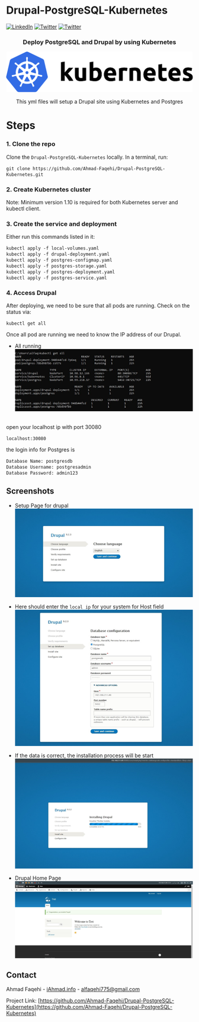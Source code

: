 # Drupal-PostgreSQL-Kubernetes

[![LinkedIn][linkedin-shield]][linkedin-url]
[![Twitter][twitter-shield]][twittwe-url]
[![Twitter][github-shield]][github-url]


<!-- PROJECT LOGO -->
<p align="center">

  <h3 align="center"> Deploy PostgreSQL and Drupal by using Kubernetes </h3>


![Screen Shot](screenshots/kubernetes-horizontal-color.png)

  <p align="center">
This yml files will setup a Drupal site using Kubernetes and Postgres
  </p>
  
# Steps
### 1. Clone the repo

Clone the `Drupal-PostgreSQL-Kubernetes` locally. In a terminal, run:

```
git clone https://github.com/Ahmad-Faqehi/Drupal-PostgreSQL-Kubernetes.git
```

### 2. Create Kubernetes cluster

Note: Minimum version 1.10 is required for both Kubernetes server and kubectl client.

### 3. Create the service and deployment

Either run this commands listed in it:

```shell
kubectl apply -f local-volumes.yaml
kubectl apply -f drupal-deployment.yaml
kubectl apply -f postgres-configmap.yaml
kubectl apply -f postgres-storage.yaml
kubectl apply -f postgres-deployment.yaml
kubectl apply -f postgres-service.yaml
```

### 4. Access Drupal

After deploying, we need to be sure that all pods are running. Check on the status via:

```shell
kubectl get all
```

Once all pod are running we need to know the IP address of our Drupal.
* []() All running <br>
![Screen Shot](screenshots/1.jpg)

<Br/>
open your localhost ip with port 30080

```shell
localhost:30080
```

the login info for Postgres is
```shell
Database Name: postgresdb
Database Username: postgresadmin
Database Password: admin123
```



<!-- USAGE EXAMPLES -->
## Screenshots


* []() Setup Page for drupal <br>
![Screen Shot](screenshots/2.jpg)


* []() Here should enter the `local ip` for your system for Host field <br>
![Screen Shot](screenshots/3.jpg)



* []() If the data is correct, the installation process will be start <br>
![Screen Shot](screenshots/4.jpg)

* []() Drupal Home Page <br>
![Screen Shot](screenshots/5.jpg)



<!-- CONTACT -->
## Contact

Ahmad Faqehi - [iAhmad.info](https://iAhmad.info) - alfaqehi775@gmail.com

Project Link: [https://github.com/Ahmad-Faqehi/Drupal-PostgreSQL-Kubernetes](https://github.com/Ahmad-Faqehi/Drupal-PostgreSQL-Kubernetes)


<!-- MARKDOWN LINKS & IMAGES -->
<!-- https://www.markdownguide.org/basic-syntax/#reference-style-links -->
[linkedin-shield]: https://img.shields.io/badge/-LinkedIn-black.svg?style=for-the-badge&logo=linkedin&colorB=555
[linkedin-url]: https://linkedin.com/in/ahmad-faqehi
[twitter-shield]: https://img.shields.io/badge/-twitter-black.svg?style=for-the-badge&logo=twitter&colorB=555
[twittwe-url]: https://twitter.com/A_F775
[github-shield]: https://img.shields.io/badge/-github-black.svg?style=for-the-badge&logo=github&colorB=555
[github-url]: https://github.com/Ahmad-Faqehi
